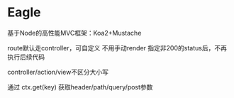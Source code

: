 # Eagle
基于Node的高性能MVC框架：Koa2+Mustache

route默认走controller，可自定义
不用手动render
指定非200的status后，不再执行后续代码

controller/action/view不区分大小写

通过 ctx.get(key) 获取header/path/query/post参数
